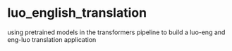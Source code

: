 # luo_english_translation
using pretrained models in the transformers pipeline to build a luo-eng and eng-luo translation application

